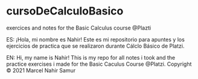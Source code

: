 # cursoDeCalculoBasico
 
exercices and notes for the Basic Calculus course @Plazti
 
ES: ¡Hola, mi nombre es Nahir! Este es mi repositorio para apuntes y los ejercicios de practica que se realizaron durante Cálclo Básico de Platzi.
 
EN: Hi, my name is Nahir! This is my repo for all notes i took and the practice exercises i made for the Basic Caculus Course @Platzi. 
Copyright © 2021 Marcel Nahir Samur
